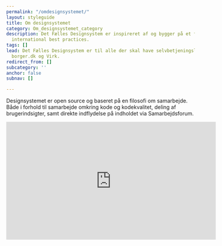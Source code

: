 ```yaml
---
permalink: "/omdesignsystemet/"
layout: styleguide
title: Om designsystemet
category: Om_designsystemet_category
description: Det Fælles Designsystem er inspireret af og bygger på et fundament af
  international best practices.
tags: []
lead: Det Fælles Designsystem er til alle der skal have selvbetjeningsløsninger på
  borger.dk og Virk.
redirect_from: []
subcategory: ''
anchor: false
subnav: []

---
```

Designsystemet er open source og baseret på en filosofi om samarbejde. Både i forhold til samarbejde omkring kode og kodekvalitet, deling af brugerindsigter, samt direkte indflydelse på indholdet via Samarbejdsforum.


<iframe class="youtube-video mt-4" width="560" height="315" src="https://www.youtube.com/embed/sFRv0SrC9Rw" frameborder="0" allow="accelerometer; autoplay; encrypted-media; gyroscope; picture-in-picture" allowfullscreen></iframe>